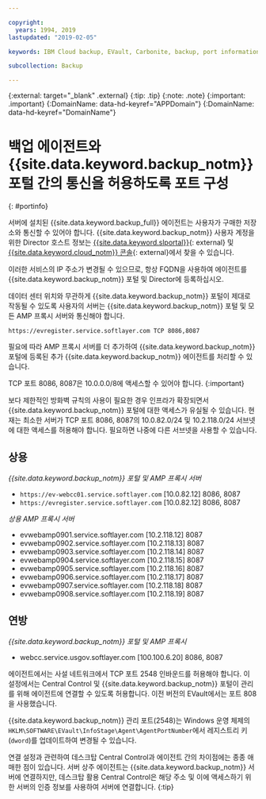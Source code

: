 ```yaml
---

copyright:
  years: 1994, 2019
lastupdated: "2019-02-05"

keywords: IBM Cloud backup, EVault, Carbonite, backup, port information, configure, configuring,

subcollection: Backup

---
```

{:external: target="_blank" .external}
{:tip: .tip}
{:note: .note}
{:important: .important}
{:DomainName: data-hd-keyref="APPDomain"}
{:DomainName: data-hd-keyref="DomainName"}

# 백업 에이전트와 {{site.data.keyword.backup_notm}} 포털 간의 통신을 허용하도록 포트 구성
{: #portinfo}

서버에 설치된 {{site.data.keyword.backup_full}} 에이전트는 사용자가 구매한 저장소와 통신할 수 있어야 합니다. {{site.data.keyword.backup_notm}} 사용자 계정을 위한 Director 호스트 정보는 [{{site.data.keyword.slportal}}](https://control.softlayer.com/){: external} 및 [{{site.data.keyword.cloud_notm}} 콘솔](https://{DomainName}){: external}에서 찾을 수 있습니다.

이러한 서비스의 IP 주소가 변경될 수 있으므로, 항상 FQDN을 사용하여 에이전트를 {{site.data.keyword.backup_notm}} 포털 및 Director에 등록하십시오.

데이터 센터 위치와 무관하게 {{site.data.keyword.backup_notm}} 포털이 제대로 작동될 수 있도록 사용자의 서버는 {{site.data.keyword.backup_notm}} 포털 및 모든 AMP 프록시 서버와 통신해야 합니다.

```
https://evregister.service.softlayer.com TCP 8086,8087
```

필요에 따라 AMP 프록시 서버를 더 추가하여 {{site.data.keyword.backup_notm}} 포털에 등록된 추가 {{site.data.keyword.backup_notm}} 에이전트를 처리할 수 있습니다.

TCP 포트 8086, 8087은 10.0.0.0/8에 액세스할 수 있어야 합니다.
{:important}

보다 제한적인 방화벽 규칙의 사용이 필요한 경우 인프라가 확장되면서 {{site.data.keyword.backup_notm}} 포털에 대한 액세스가 유실될 수 있습니다. 현재는 최소한 서버가 TCP 포트 8086, 8087의 10.0.82.0/24 및 10.2.118.0/24 서브넷에 대한 액세스를 허용해야 합니다. 필요하면 나중에 다른 서브넷을 사용할 수 있습니다.

## 상용

*{{site.data.keyword.backup_notm}} 포털 및 AMP 프록시 서버*

- `https://ev-webcc01.service.softlayer.com` [10.0.82.12] 8086, 8087
- `https://evregister.service.softlayer.com` [10.0.82.12] 8086, 8087

*상용 AMP 프록시 서버*

- evwebamp0901.service.softlayer.com [10.2.118.12] 8087
- evwebamp0902.service.softlayer.com [10.2.118.13] 8087
- evwebamp0903.service.softlayer.com [10.2.118.14] 8087
- evwebamp0904.service.softlayer.com [10.2.118.15] 8087
- evwebamp0905.service.softlayer.com [10.2.118.16] 8087
- evwebamp0906.service.softlayer.com [10.2.118.17] 8087
- evwebamp0907.service.softlayer.com [10.2.118.18] 8087
- evwebamp0908.service.softlayer.com [10.2.118.19] 8087

## 연방

*{{site.data.keyword.backup_notm}} 포털 및 AMP 프록시*

- webcc.service.usgov.softlayer.com [100.100.6.20] 8086, 8087

에이전트에서는 사설 네트워크에서 TCP 포트 2548 인바운드를 허용해야 합니다. 이 설정에서는 Central Control 및 {{site.data.keyword.backup_notm}} 포털이 관리를 위해 에이전트에 연결할 수 있도록 허용합니다. 이전 버전의 EVault에서는 포트 808을 사용했습니다.

{{site.data.keyword.backup_notm}} 관리 포트(2548)는 Windows 운영 체제의 `HKLM\SOFTWARE\EVault\InfoStage\Agent\AgentPortNumber`에서 레지스트리 키(`dword`)를 업데이트하여 변경될 수 있습니다.

연결 설정과 관련하여 데스크탑 Central Control과 에이전트 간의 차이점에는 종종 애매한 점이 있습니다. 서버 상주 에이전트는 {{site.data.keyword.backup_notm}} 서버에 연결하지만, 데스크탑 활용 Central Control은 해당 주소 및 이에 액세스하기 위한 서버의 인증 정보를 사용하여 서버에 연결합니다.
{:tip}
